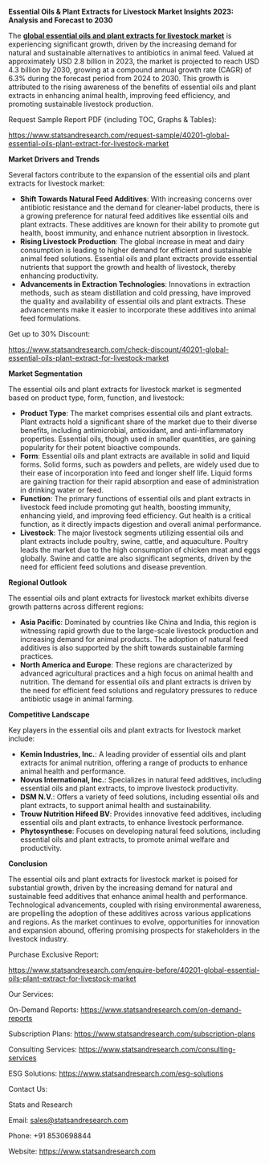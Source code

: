 ﻿**Essential Oils & Plant Extracts for Livestock Market Insights 2023: Analysis and Forecast to 2030**

The [**global essential oils and plant extracts for livestock market**](https://www.statsandresearch.com/report/40201-global-essential-oils-plant-extract-for-livestock-market) is experiencing significant growth, driven by the increasing demand for natural and sustainable alternatives to antibiotics in animal feed. Valued at approximately USD 2.8 billion in 2023, the market is projected to reach USD 4.3 billion by 2030, growing at a compound annual growth rate (CAGR) of 6.3% during the forecast period from 2024 to 2030. This growth is attributed to the rising awareness of the benefits of essential oils and plant extracts in enhancing animal health, improving feed efficiency, and promoting sustainable livestock production.

Request Sample Report PDF (including TOC, Graphs & Tables):

<https://www.statsandresearch.com/request-sample/40201-global-essential-oils-plant-extract-for-livestock-market>

**Market Drivers and Trends**

Several factors contribute to the expansion of the essential oils and plant extracts for livestock market:

- **Shift Towards Natural Feed Additives**: With increasing concerns over antibiotic resistance and the demand for cleaner-label products, there is a growing preference for natural feed additives like essential oils and plant extracts. These additives are known for their ability to promote gut health, boost immunity, and enhance nutrient absorption in livestock.
- **Rising Livestock Production**: The global increase in meat and dairy consumption is leading to higher demand for efficient and sustainable animal feed solutions. Essential oils and plant extracts provide essential nutrients that support the growth and health of livestock, thereby enhancing productivity.
- **Advancements in Extraction Technologies**: Innovations in extraction methods, such as steam distillation and cold pressing, have improved the quality and availability of essential oils and plant extracts. These advancements make it easier to incorporate these additives into animal feed formulations.

Get up to 30% Discount:

<https://www.statsandresearch.com/check-discount/40201-global-essential-oils-plant-extract-for-livestock-market>

**Market Segmentation**

The essential oils and plant extracts for livestock market is segmented based on product type, form, function, and livestock:

- **Product Type**: The market comprises essential oils and plant extracts. Plant extracts hold a significant share of the market due to their diverse benefits, including antimicrobial, antioxidant, and anti-inflammatory properties. Essential oils, though used in smaller quantities, are gaining popularity for their potent bioactive compounds.
- **Form**: Essential oils and plant extracts are available in solid and liquid forms. Solid forms, such as powders and pellets, are widely used due to their ease of incorporation into feed and longer shelf life. Liquid forms are gaining traction for their rapid absorption and ease of administration in drinking water or feed.
- **Function**: The primary functions of essential oils and plant extracts in livestock feed include promoting gut health, boosting immunity, enhancing yield, and improving feed efficiency. Gut health is a critical function, as it directly impacts digestion and overall animal performance.
- **Livestock**: The major livestock segments utilizing essential oils and plant extracts include poultry, swine, cattle, and aquaculture. Poultry leads the market due to the high consumption of chicken meat and eggs globally. Swine and cattle are also significant segments, driven by the need for efficient feed solutions and disease prevention.

**Regional Outlook**

The essential oils and plant extracts for livestock market exhibits diverse growth patterns across different regions:

- **Asia Pacific**: Dominated by countries like China and India, this region is witnessing rapid growth due to the large-scale livestock production and increasing demand for animal products. The adoption of natural feed additives is also supported by the shift towards sustainable farming practices.
- **North America and Europe**: These regions are characterized by advanced agricultural practices and a high focus on animal health and nutrition. The demand for essential oils and plant extracts is driven by the need for efficient feed solutions and regulatory pressures to reduce antibiotic usage in animal farming.

**Competitive Landscape**

Key players in the essential oils and plant extracts for livestock market include:

- **Kemin Industries, Inc.**: A leading provider of essential oils and plant extracts for animal nutrition, offering a range of products to enhance animal health and performance.
- **Novus International, Inc.**: Specializes in natural feed additives, including essential oils and plant extracts, to improve livestock productivity.
- **DSM N.V.**: Offers a variety of feed solutions, including essential oils and plant extracts, to support animal health and sustainability.
- **Trouw Nutrition Hifeed BV**: Provides innovative feed additives, including essential oils and plant extracts, to enhance livestock performance.
- **Phytosynthese**: Focuses on developing natural feed solutions, including essential oils and plant extracts, to promote animal welfare and productivity.

**Conclusion**

The essential oils and plant extracts for livestock market is poised for substantial growth, driven by the increasing demand for natural and sustainable feed additives that enhance animal health and performance. Technological advancements, coupled with rising environmental awareness, are propelling the adoption of these additives across various applications and regions. As the market continues to evolve, opportunities for innovation and expansion abound, offering promising prospects for stakeholders in the livestock industry.

Purchase Exclusive Report:

<https://www.statsandresearch.com/enquire-before/40201-global-essential-oils-plant-extract-for-livestock-market>



Our Services:

On-Demand Reports: <https://www.statsandresearch.com/on-demand-reports>

Subscription Plans: <https://www.statsandresearch.com/subscription-plans>

Consulting Services: <https://www.statsandresearch.com/consulting-services>

ESG Solutions: <https://www.statsandresearch.com/esg-solutions>

Contact Us:

Stats and Research

Email: <sales@statsandresearch.com>

Phone: +91 8530698844

Website: <https://www.statsandresearch.com>





